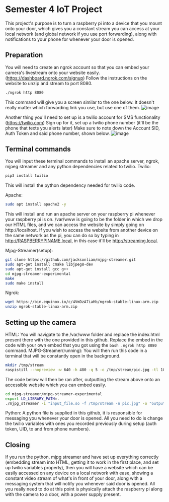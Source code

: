 # Semester 4 IoT Project
This project's purpose is to turn a raspberry pi into a device that you mount onto your door, which gives you a constant stream you can access at your local network (and global network if you use port forwarding), along with notifications to your phone for whenever your door is opened.
## Preparation
You will need to create an ngrok account so that you can embed your camera's livestream onto your website easily. (https://dashboard.ngrok.com/signup)
Follow the instructions on the website to unzip and stream to port 8080.
```bash 
./ngrok http 8080
```
This command will give you a screen similar to the one below. It doesn't really matter which forwarding link you use, but use one of them.
![image](https://user-images.githubusercontent.com/74902424/168344099-053ddd7b-47bd-42f5-9d66-26dc54cbc7fe.png)


Another thing you'll need to set up is a twilio account for SMS functionality (https://twilio.com)
Sign up for it, set up a twilio phone number (it'll be the phone that texts you alerts later)
Make sure to note down the Account SID, Auth Token and said phone number, shown below.
![image](https://user-images.githubusercontent.com/74902424/167962148-a45c86f2-5e8c-4821-8083-fd1ad3f48df9.png)


## Terminal commands
You will input these terminal commands to install an apache server, ngrok, mjpeg streamer and any python dependencies related to twilio.
Twilio:
```bash
pip3 install twilio
```
This will install the python dependency needed for twilio code.

Apache:
```bash
sudo apt install apache2 -y
```
This will install and run an apache server on your raspberry pi whenever your raspberry pi is on. /var/www is going to be the folder in which we drop our HTML files, and we can access the website by simply going on http://localhost. If you wish to access the website from another device on the same network as the pi, you can do so by typing in http://RASPBERRYPINAME.local, in this case it'll be http://streaming.local.

Mjpg-Streamer(setup):
```bash
git clone https://github.com/jacksonliam/mjpg-streamer.git
sudo apt-get install cmake libjpeg8-dev
sudo apt-get install gcc g++
cd mjpg-streamer-experimental
make
sudo make install
```

Ngrok:
```bash
wget https://bin.equinox.io/c/4VmDzA7iaHb/ngrok-stable-linux-arm.zip
unzip ngrok-stable-linux-arm.zip
```

## Setting up the camera
HTML:
You will navigate to the /var/www folder and replace the index.html present there with the one provided in this github. Replace the embed in the code with your own embed that you got using the ```bash .ngrok http 8080``` command.
MJPG-Streamer(running):
You will then run this code in a terminal that will be constantly open in the background.
```bash
mkdir /tmp/stream
raspistill --nopreview -w 640 -h 480 -q 5 -o /tmp/stream/pic.jpg -tl 100 -t 9999999 -th 0:0:0 &
```
The code below will then be ran after, outputting the stream above onto an accessible website which you can embed easily.
```bash
cd mjpg-streamer/mjpg-streamer-experimental
export LD_LIBRARY_PATH=.
./mjpg_streamer -i "input_file.so -f /tmp/stream -n pic.jpg" -o "output_http.so -w ./www"
```
Python:
A python file is supplied in this github, it is responsible for messaging you whenever your door is opened. All you need to do is change the twilio variables with ones you recorded previously during setup (auth token, UID, to and from phone numbers).

## Closing
If you run the python, mjpg streamer and have set up everything correctly (embedding stream into HTML, getting it to work in the first place, and set up twilio variables properly), then you will have a website which can be easily accessed on any device on a local network with ease, showing a constant video stream of what's in front of your door, along with a messaging system that will notify you whenever said door is opened. All you really need to do at this point is physically attach the raspberry pi along with the camera to a door, with a power supply present.
